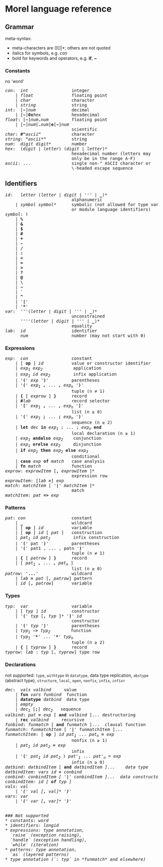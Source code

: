 <!--
{% comment %}
Licensed to Julian Hyde under one or more contributor license
agreements.  See the NOTICE file distributed with this work
for additional information regarding copyright ownership.
Julian Hyde licenses this file to you under the Apache
License, Version 2.0 (the "License"); you may not use this
file except in compliance with the License.  You may obtain a
copy of the License at

http://www.apache.org/licenses/LICENSE-2.0

Unless required by applicable law or agreed to in writing,
software distributed under the License is distributed on an
"AS IS" BASIS, WITHOUT WARRANTIES OR CONDITIONS OF ANY KIND,
either express or implied.  See the License for the specific
language governing permissions and limitations under the
License.
{% endcomment %}
-->

# Morel language reference

## Grammar

meta-syntax:
* meta-characters are ()[]|*; others are not quoted
* italics for symbols, e.g. <i>con</i>
* bold for keywords and operators, e.g. <b>if</b>, <b>~</b>

### Constants

no 'word'

<pre>
<i>con</i>:  <i>int</i>                 integer
    | <i>float</i>               floating point
    | <i>char</i>                character
    | <i>string</i>              string
<i>int</i>:  [<b>~</b>]<i>num</i>              decimal
    | [<b>~</b>]<b>0x</b><i>hex</i>            hexadecimal
<i>float</i>: [<b>~</b>]<i>num</i><b>.</b><i>num</i>         floating point
    | [<b>~</b>]<i>num</i>[<b>.</b><i>num</i>]<b>e</b>[<b>~</b>]<i>num</i>
                          scientific
<i>char</i>: <b>#"</b><i>ascii</i><b>"</b>            character
<i>string</i>: <b>"</b><i>ascii</i>*<b>"</b>          string
<i>num</i>:  <i>digit</i> <i>digit</i>*        number
<i>hex</i>:  (<i>digit</i> | <i>letter</i>) (<i>digit</i> | <i>letter</i>)*
                          hexadecimal number (letters may
                          only be in the range A-F)
<i>ascii</i>: ...                single non-" ASCII character or
                          \-headed escape sequence
</pre>

## Identifiers

<pre>
<i>id</i>:   <i>letter</i> (<i>letter</i> | <i>digit</i> | ''' | <b>_</b>)*
                          alphanumeric
    | <i>symbol</i> <i>symbol</i>*      symbolic (not allowed for type variables
                          or module language identifiers)
<i>symbol</i>: <b>!</b>
    | <b>%</b>
    | <b>&amp;</b>
    | <b>$</b>
    | <b>#</b>
    | <b>+</b>
    | <b>-</b>
    | <b>/</b>
    | <b>:</b>
    | <b>&lt;</b>
    | <b>=</b>
    | <b>&gt;</b>
    | <b>?</b>
    | <b>@</b>
    | <b>\</b>
    | <b>~</b>
    | <b>`</b>
    | <b>^</b>
    | '<b>|</b>'
    | '<b>*</b>'
<i>var</i>:  '''(<i>letter</i> | <i>digit</i> | ''' | <b>_</b>)*
                          unconstrained
      ''''(<i>letter</i> | <i>digit</i> | ''' | <b>_</b>⟩*
                          equality
<i>lab</i>:  <i>id</i>                  identifier
      <i>num</i>                 number (may not start with 0)
</pre>

### Expressions

<pre>
<i>exp</i>:  <i>con</i>                 constant
    | [ <b>op</b> ] <i>id</i>           value or constructor identifier
    | <i>exp<sub>1</sub></i> <i>exp<sub>2</sub></i>            application
    | <i>exp<sub>1</sub></i> <i>id</i> <i>exp<sub>2</sub></i>         infix application
    | '<b>(</b>' <i>exp</i> '<b>)</b>'         parentheses
    | '<b>(</b>' <i>exp<sub>1</sub></i> <b>,</b> ... <b>,</b> <i>exp<sub>n</sub></i> '<b>)</b>'
                          tuple (n &ne; 1)
    | <b>{</b> [ <i>exprow</i> ] <b>}</b>      record
    | <b>#</b><i>lab</i>                record selector
    | '<b>[</b>' <i>exp<sub>1</sub></i> <b>,</b> ... <b>,</b> <i>exp<sub>n</sub></i> '<b>]</b>'
                          list (n &ge; 0)
    | '<b>(</b>' <i>exp<sub>1</sub></i> <b>;</b> ... <b>;</b> <i>exp<sub>n</sub></i> '<b>)</b>'
                          sequence (n &ge; 2)
    | <b>let</b> <i>dec</i> <b>in</b> <i>exp<sub>1</sub></i> ; ... ; <i>exp<sub>n</sub></i> <b>end</b>
                          local declaration (n ≥ 1)
    | <i>exp<sub>1</sub></i> <b>andalso</b> <i>exp<sub>2</sub></i>    conjunction
    | <i>exp<sub>1</sub></i> <b>orelse</b> <i>exp<sub>2</sub></i>     disjunction
    | <b>if</b> <i>exp<sub>1</sub></i> <b>then</b> <i>exp<sub>2</sub></i> <b>else</b> <i>exp<sub>3</sub></i>
                          conditional
    | <b>case</b> <i>exp</i> <b>of</b> <i>match</i>   case analysis
    | <b>fn</b> <i>match</i>            function
<i>exprow</i>: <i>exprowItem</i> [<b>,</b> <i>exprowItem</i> ]*
                          expression row
<i>exprowItem</i>: [<i>lab</i> <b>=</b>] <i>exp</i>
<i>match</i>: <i>matchItem</i> [ '<b>|</b>' <i>matchItem</i> ]*
                          match
<i>matchItem</i>: <i>pat</i> <b>=&gt;</b> <i>exp</i>
</pre>

### Patterns

<pre>
<i>pat</i>: <i>con</i>                  constant
    | <b>_</b>                   wildcard
    | [ <b>op</b> ] <i>id</i>           variable
    | [ <b>op</b> ] <i>id</i> [ <i>pat</i> ]   construction
    | <i>pat<sub>1</sub></i> <i>id</i> <i>pat<sub>2</sub></i>         infix construction
    | '<b>(</b>' pat '<b>)</b>'         parentheses
    | '<b>(</b>' pat1 , ... , patn '<b>)</b>'
                          tuple (n &ne; 1)
    | <b>{</b> [ <i>patrow</i> ] <b>}</b>      record
    | [ <i>pat<sub>1</sub></i> <b>,</b> ... <b>,</b> <i>pat<sub>n</sub></i> ]
                          list (n &ge; 0)
<i>patrow</i>: '<b>...</b>'             wildcard
    | <i>lab</i> <b>=</b> <i>pat</i> [<b>,</b> <i>patrow</i>] pattern
    | <i>id</i> [<b>,</b> <i>patrow</i>]       variable
</pre>

### Types

<pre>
<i>typ</i>:  <i>var</i>                 variable
    | [ <i>typ</i> ] <i>id</i>          constructor
    | '<b>(</b>' <i>typ</i> [<b>,</b> <i>typ</i> ]* '<b>)</b>' <i>id</i>
                          constructor
    | '<b>(</b>' <i>typ</i> '<b>)</b>'         parentheses
    | <i>typ<sub>1</sub></i> <b>-&gt;</b> <i>typ<sub>2</sub></i>        function
    | <i>typ<sub>1</sub></i> '<b>*</b>' ... '<b>*</b>' <i>typ<sub>n</sub></i>
                          tuple (n &ge; 2)
    | <b>{</b> [ <i>typrow</i> ] <b>}</b>      record
<i>typrow</i>: <i>lab</i> : <i>typ</i> [, <i>typrow</i>] type row
</pre>

### Declarations

not supported: `type`, `withtype` in `datatype`, data type replication, `abstype` (abstract type), `structure`, `local`, `open`, `nonfix`, `infix`, `infixr`

<pre>
<i>dec</i>:  <i>vals</i> <i>valbind</i>     value
    | <b>fun</b> <i>vars</i> <i>funbind</i>  function
    | <b>datatype</b> <i>datbind</i>  data type
    | <i>empty</i>
    | <i>dec<sub>1</sub></i> [<b>;</b>] <i>dec<sub>2</sub></i>   sequence
<i>valbind</i>: <i>pat</i> <b>=</b> <i>exp</i> [ <b>and</b> <i>valbind</i> ]... destructuring
    | <b>rec</b> <i>valbind</i>     recursive
<i>funbind</i>: <i>funmatch</i> [ <b>and</b> <i>funmatch</i> ]...  clausal function
<i>funmatch</i>: <i>funmatchItem</i> [ '<b>|</b>' funmatchItem ]...
<i>funmatchItem</i>: [ <b>op</b> ] <i>id</i> <i>pat<sub>1</sub></i> ... <i>pat<sub>n</sub></i> <b>=</b> <i>exp</i>
                          nonfix (n &ge; 1)
    | <i>pat<sub>1</sub></i> <i>id</i> <i>pat<sub>2</sub></i> <b>=</b> <i>exp</i>
                          infix
    | '<b>(</b>' <i>pat<sub>1</sub></i> <i>id</i> <i>pat<sub>2</sub></i> ) <i>pat'<sub>1</sub></i> ... <i>pat'<sub>n</sub></i> = <i>exp</i>
                          infix (n &ge; 0)
<i>datbind</i>: <i>datbindItem</i> [ <b>and</b> <i>datbindItem</b> ]...    data type
<i>datbindItem</i>: <i>vars</i> <i>id</i> <b>=</b> <i>conbind</i>
<i>conbind</i>: <i>conbindItem</i> [ '<b>|</b>' <i>conbindItem</i> ]...  data constructor
<i>conbindItem</i>: <i>id</i> [ <b>of</b> <i>typ</i> ]
<i>vals</i>: <i>val</i>
    | '<b>(</b>' <i>val</i> [<b>,</b> <i>val</i>]* '<b>)</b>'
<i>vars</i>: <i>var</i>
    | '<b>(</b>' <i>var</i> [<b>,</b> <i>var</i>]* '<b>)</b>'


### Not supported
* constants: word
* identifiers: longid
* expressions: type annotation,
  `raise` (exception raising),
  `handle` (exception handling),
  `while` (iteration)
* patterns: type annotation,
  `as` (layered patterns)
* type annotation (`: typ` in *funmatch* and elsewhere)
